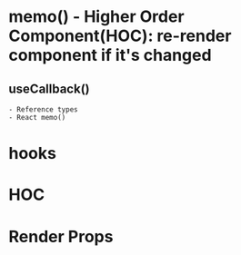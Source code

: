 # memo() - Higher Order Component(HOC): re-render component if it's changed
## useCallback()
    - Reference types
    - React memo()
# hooks
# HOC
# Render Props